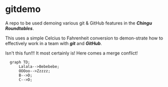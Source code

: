# gitdemo
A repo to be used demoing various git &amp; GitHub features in the **_Chingu Roundtables_**.

This uses a simple Celcius to Fahrenheit conversion to demon-strate how to effectively work in a team with **_git_** and **_GitHub_**.

Isn't this fun!!! It most certainly is! Here comes a merge conflict!

```mermaid
  graph TD;
      Lalala-->Bebebebe;
      OOOoo-->Zzzzz;
      B-->D;
      C-->D;
```
